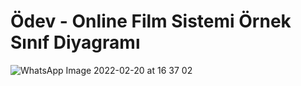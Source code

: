 # Ödev - Online Film Sistemi Örnek Sınıf Diyagramı

![WhatsApp Image 2022-02-20 at 16 37 02](https://user-images.githubusercontent.com/89224500/154847931-2bb1523c-01ed-4e8d-9493-c461d2be035c.jpeg)
